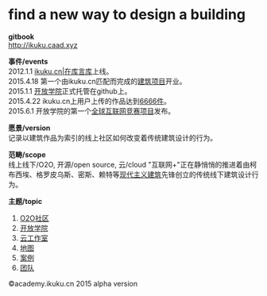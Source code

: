 find a new way to design a building 
========

**gitbook**  
http://ikuku.caad.xyz

**事件/events**  
2012.1.1 [ikuku.cn|在库言库](http://www.ikuku.cn)上线。    
2015.4.18 第一个由ikuku.cn匹配而完成的[建筑项目](http://www.ikuku.cn/user/16943)开业。   
2015.1.1 [开放学院](http://academy.ikuku.cn)正式托管在github上。  
2015.4.22 ikuku.cn上用户上传的作品达到[6666件](http://www.ikuku.cn/project)。     
2015.6.1 开放学院的第一个[全球互联网竞赛项目](http://www.ikuku.cn/competition)发布。

**愿景/version**   
记录以建筑作品为索引的线上社区如何改变着传统建筑设计的行为。

**范畴/scope**    
线上线下/O2O, 开源/open source, 云/cloud "互联网+"正在静悄悄的推进着由柯布西埃、格罗皮乌斯、密斯、赖特等[现代主义建筑](https://en.wikipedia.org/wiki/Modern_architecture)先锋创立的传统线下建筑设计行为。


**主题/topic**  
1. [O2O社区](o2o_sn.md)  
2. [开放学院](academy.md)   
3. [云工作室](studio.md)     
5. [地图](http://www.ikuku.cn/map.php)  
6. [案例](cases.md)
7. [团队](team.md)  


&copy;academy.ikuku.cn 2015 alpha version 
 
